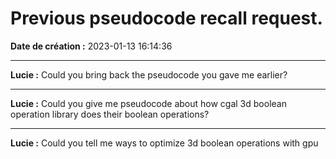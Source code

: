 # Previous pseudocode recall request.

**Date de création :** 2023-01-13 16:14:36

---

**Lucie :**
Could you bring back the pseudocode you gave me earlier?

---

**Lucie :**
Could you give me pseudocode about how cgal 3d boolean operation library does their boolean operations?

---

**Lucie :**
Could you tell me ways to optimize 3d boolean operations with gpu
